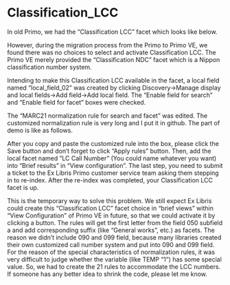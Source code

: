 # Classification_LCC
In old Primo, we had the “Classification LCC” facet which looks like below.

However, during the migration process from the Primo to Primo VE, we found there was no choices to select and activate Classification LCC. The Primo VE merely provided the “Classification NDC” facet which is a Nippon classification number system.

Intending to make this Classification LCC available in the facet, a local field named “local_field_02” was created by clicking Discovery->Manage display and local fields->Add field->Add local field. The “Enable field for search” and “Enable field for facet” boxes were checked.

The “MARC21 normalization rule for search and facet” was edited. The customized normalization rule is very long and I put it in github. The part of demo is like as follows.
 
After you copy and paste the customized rule into the box, please click the Save button and don’t forget to click “Apply rules” button. Then, add the local facet named ”LC Call Number” (You could name whatever you want) into “Brief results” in “View configuration”. The last step, you need to submit a ticket to the Ex Libris Primo customer service team asking them stepping in to re-index. After the re-index was completed, your Classification LCC facet is up. 

This is the temporary way to solve this problem. We still expect Ex Libris could create this “Classification LCC” facet choice in “brief views” within “View Configuration” of Primo VE in future, so that we could activate it by clicking a button.
The rules will get the first letter from the field 050 subfield a and add corresponding suffix (like “General works”, etc.) as facets. The reason we didn’t include 090 and 099 field, because many libraries created their own customized call number system and put into 090 and 099 field. For the reason of the special characteristics of normalization rules, it was very difficult to judge whether the variable (like TEMP “1”) has some special value. So, we had to create the 21 rules to accommodate the LCC numbers. If someone has any better idea to shrink the code, please let me know.



